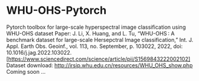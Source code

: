 # WHU-OHS-Pytorch
Pytorch toolbox for large-scale hyperspectral image classification using WHU-OHS dataset
Paper: J. Li, X. Huang, and L. Tu, “WHU-OHS : A benchmark dataset for large-scale Hersepctral Image classification,” Int. J. Appl. Earth Obs. Geoinf., vol. 113, no. September, p. 103022, 2022, doi: 10.1016/j.jag.2022.103022. [https://www.sciencedirect.com/science/article/pii/S1569843222002102]
Dataset download: http://irsip.whu.edu.cn/resources/WHU_OHS_show.php
Coming soon ...
